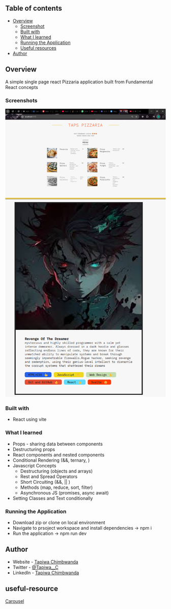 ## Table of contents

- [Overview](#overview)
  - [Screenshot](#screenshot)
  - [Built with](#built-with)
  - [What I learned](#what-i-learned)
  - [Running the Application](#Running-the-Application)
  - [Useful resources](#useful-resource)
- [Author](#author)

## Overview

A simple single page react Pizzaria application built from Fundamental React concepts

### Screenshots

![Main App](./src/images/pizzaria.png)
![Challenge](./src/images/challenges.png)

### Built with

- React using vite

### What I learned

- Props - sharing data between components
- Destructuring props
- React components and nested components
- Conditional Rendering (&&, ternary, )
- Javascript Concepts
  - Destructuring (objects and arrays)
  - Rest and Spread Operators
  - Short Circuiting (&&, || )
  - Methods (map, reduce, sort, filter)
  - Asynchronous JS (promises, async await)
- Setting Classes and Text conditionally

### Running the Application

- Download zip or clone on local environment
- Navigate to prsoject workspace and install dependencies -> npm i
- Run the application -> npm run dev

## Author

- Website - [Tapiwa Chimbwanda](https://tapiwa.me/)
- Twitter - [@Tapiwa\_\_C](https://x.com/Tapiwa__C)
- LinkedIn - [Tapiwa Chimbwanda](https://www.linkedin.com/in/ctapiwa/)

## useful-resource

[Carousel](https://codesandbox.io)

